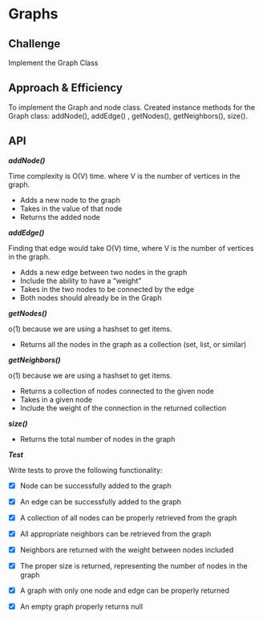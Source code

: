 # Graphs

## Challenge
Implement the Graph Class

## Approach & Efficiency
To implement the Graph and node class. Created instance methods for the Graph class: addNode(), addEdge()
, getNodes(), getNeighbors(), size().


## API

***addNode()*** 

Time complexity is O(V) time. where V is the number of vertices in the graph.

- Adds a new node to the graph
- Takes in the value of that node
- Returns the added node

***addEdge()*** 

Finding that edge would take O(V) time, where V is the number of vertices in the graph.

- Adds a new edge between two nodes in the graph
- Include the ability to have a “weight”
- Takes in the two nodes to be connected by the edge
- Both nodes should already be in the Graph

***getNodes()*** 

  o(1) because we are using a hashset to get items.
- Returns all the nodes in the graph as a collection (set, list, or similar)

***getNeighbors()*** 

o(1) because we are using a hashset to get items.

- Returns a collection of nodes connected to the given node
- Takes in a given node
- Include the weight of the connection in the returned collection

***size()*** 



- Returns the total number of nodes in the graph


***Test***

Write tests to prove the following functionality:

- [x] Node can be successfully added to the graph
- [x] An edge can be successfully added to the graph
- [x] A collection of all nodes can be properly retrieved from the graph
- [x] All appropriate neighbors can be retrieved from the graph
- [x] Neighbors are returned with the weight between nodes included
- [x] The proper size is returned, representing the number of nodes in the graph
- [x] A graph with only one node and edge can be properly returned
- [x] An empty graph properly returns null

